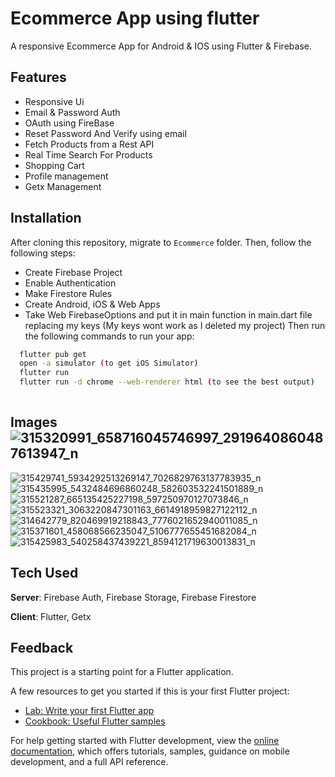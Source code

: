 # Ecommerce App using flutter
A responsive Ecommerce App for Android & IOS using Flutter & Firebase.
## Features
- Responsive Ui
- Email & Password Auth
- OAuth using FireBase
- Reset Password And Verify using email
- Fetch Products from a Rest API
- Real Time Search For Products
- Shopping Cart
- Profile management
- Getx Management
## Installation
After cloning this repository, migrate to ```Ecommerce``` folder. Then, follow the following steps:
- Create Firebase Project
- Enable Authentication
- Make Firestore Rules
- Create Android, iOS & Web Apps
- Take Web FirebaseOptions and put it in main function in main.dart file replacing my keys (My keys wont work as I deleted my project)
  Then run the following commands to run your app:
```bash
  flutter pub get
  open -a simulator (to get iOS Simulator)
  flutter run
  flutter run -d chrome --web-renderer html (to see the best output)
  
```
## Images ![315320991_658716045746997_2919640860487613947_n](https://user-images.githubusercontent.com/62154001/201548295-55fe7cad-3079-4ad5-bc41-67db16d4e920.jpg)
![315429741_5934292513269147_7026829763137783935_n](https://user-images.githubusercontent.com/62154001/201548298-fef2899f-f268-405d-ae41-e4a3b98bb1ed.jpg)
![315435995_5432484696860248_582603532241501889_n](https://user-images.githubusercontent.com/62154001/201548300-6392c24f-7d50-4665-8b5f-744f1cb5cd39.jpg)
![315521287_665135425227198_597250970127073846_n](https://user-images.githubusercontent.com/62154001/201548301-ff2a5920-d4d1-42ae-a196-3afd52a50ad7.jpg)
![315523321_3063220847301163_6614918959827122112_n](https://user-images.githubusercontent.com/62154001/201548303-5b791711-35a1-4ab8-a612-0ddf89aa634b.jpg)
![314642779_820469919218843_7776021652940011085_n](https://user-images.githubusercontent.com/62154001/201548305-e620a75c-ed01-4f76-9a70-8e75f850cbad.jpg)
![315371601_458068566235047_5106777655451682084_n](https://user-images.githubusercontent.com/62154001/201548306-32b9e1b3-1db8-4d0c-8692-f99d21da71c1.jpg)
![315425983_540258437439221_8594121719630013831_n](https://user-images.githubusercontent.com/62154001/201548307-dc6f3ec8-1848-4298-98fa-4795c1865e39.jpg)


## Tech Used
**Server**: Firebase Auth, Firebase Storage, Firebase Firestore

**Client**: Flutter, Getx

## Feedback

This project is a starting point for a Flutter application.

A few resources to get you started if this is your first Flutter project:

- [Lab: Write your first Flutter app](https://docs.flutter.dev/get-started/codelab)
- [Cookbook: Useful Flutter samples](https://docs.flutter.dev/cookbook)

For help getting started with Flutter development, view the
[online documentation](https://docs.flutter.dev/), which offers tutorials,
samples, guidance on mobile development, and a full API reference.

